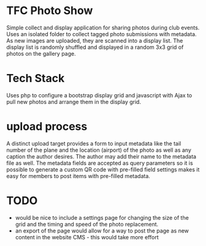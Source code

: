 # TFC Photo Show
Simple collect and display application for sharing photos during club events.
Uses an isolated folder to collect tagged photo submissions with metadata. As new images
are uploaded, they are scanned into a display list. The display list is randomly shuffled
and displayed in a random 3x3 grid of photos on the gallery page.

# Tech Stack
Uses php to configure a bootstrap display grid and javascript with Ajax to pull new photos
and arrange them in the display grid.

# upload process
A distinct upload target provides a form to input metadata like the tail number of the plane
and the location (airport) of the photo as well as any caption the author desires. The author
may add their name to the metadata file as well. The metadata fields are accepted as query
parameters so it is possible to generate a custom QR code with pre-filled field settings makes it easy for members to
post items with pre-filled metadata.

# TODO
* would be nice to include a settings page for changing the size of the grid and the timing and speed of the photo replacement.
* an export of the page would allow for a way to post the page as new content in the website CMS - this would take more effort

